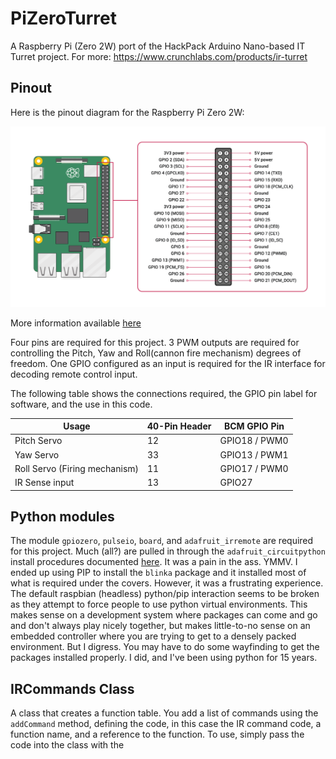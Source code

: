 # PiZeroTurret
A Raspberry Pi (Zero 2W) port of the HackPack Arduino Nano-based IT Turret project. For more:
https://www.crunchlabs.com/products/ir-turret

## Pinout
Here is the pinout diagram for the Raspberry Pi Zero 2W:

![Raspberry Pi Zero 2W Pinout](./doc/GPIO-Pinout-Diagram-2.png)

More information available 
[here](https://www.raspberrypi.com/documentation/computers/raspberry-pi.html)

Four pins are required for this project. 3 PWM outputs are required for controlling the Pitch, Yaw and Roll(cannon fire mechanism) degrees of freedom. One GPIO configured as an input is required for the IR interface for decoding remote control input.

The following table shows the connections required, the GPIO pin label for software, and the use in this code.

| Usage | 40-Pin Header | BCM GPIO Pin |
| --- | --- | --- |
| Pitch Servo | 12 | GPIO18 / PWM0 |
| Yaw Servo | 33 | GPIO13 / PWM1 | 
| Roll Servo (Firing mechanism) | 11 | GPIO17 / PWM0 |
| IR Sense input | 13 | GPIO27 |

## Python modules

The module `gpiozero`, `pulseio`, `board`, and `adafruit_irremote` are required for this project. Much (all?) are pulled in through the `adafruit_circuitpython` install procedures documented [here](https://learn.adafruit.com/circuitpython-on-raspberrypi-linux/installing-circuitpython-on-raspberry-pi). It was a pain in the ass. YMMV. I ended up using PIP to install the `blinka` package and it installed most of what is required under the covers. However, it was a frustrating experience. The default raspbian (headless) python/pip interaction seems to be broken as they attempt to force people to use python virtual environments. This makes sense on a development system where packages can come and go and don't always play nicely together, but makes little-to-no sense on an embedded controller where you are trying to get to a densely packed environment. But I digress. You may have to do some wayfinding to get the packages installed properly. I did, and I've been using python for 15 years.

## IRCommands Class

A class that creates a function table. You add a list of commands using the `addCommand` method, defining the code, in this case the IR command code, a function name, and a reference to the function. To use, simply pass the code into the class with the 

